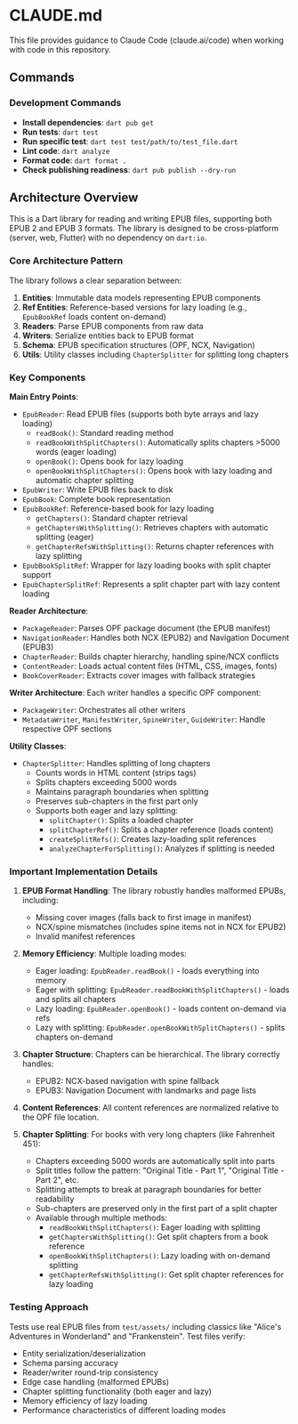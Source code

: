 # CLAUDE.md

This file provides guidance to Claude Code (claude.ai/code) when working with code in this repository.

## Commands

### Development Commands
- **Install dependencies**: `dart pub get`
- **Run tests**: `dart test`
- **Run specific test**: `dart test test/path/to/test_file.dart`
- **Lint code**: `dart analyze`
- **Format code**: `dart format .`
- **Check publishing readiness**: `dart pub publish --dry-run`

## Architecture Overview

This is a Dart library for reading and writing EPUB files, supporting both EPUB 2 and EPUB 3 formats. The library is designed to be cross-platform (server, web, Flutter) with no dependency on `dart:io`.

### Core Architecture Pattern

The library follows a clear separation between:
1. **Entities**: Immutable data models representing EPUB components
2. **Ref Entities**: Reference-based versions for lazy loading (e.g., `EpubBookRef` loads content on-demand)
3. **Readers**: Parse EPUB components from raw data
4. **Writers**: Serialize entities back to EPUB format
5. **Schema**: EPUB specification structures (OPF, NCX, Navigation)
6. **Utils**: Utility classes including `ChapterSplitter` for splitting long chapters

### Key Components

**Main Entry Points**:
- `EpubReader`: Read EPUB files (supports both byte arrays and lazy loading)
  - `readBook()`: Standard reading method
  - `readBookWithSplitChapters()`: Automatically splits chapters >5000 words (eager loading)
  - `openBook()`: Opens book for lazy loading
  - `openBookWithSplitChapters()`: Opens book with lazy loading and automatic chapter splitting
- `EpubWriter`: Write EPUB files back to disk
- `EpubBook`: Complete book representation
- `EpubBookRef`: Reference-based book for lazy loading
  - `getChapters()`: Standard chapter retrieval
  - `getChaptersWithSplitting()`: Retrieves chapters with automatic splitting (eager)
  - `getChapterRefsWithSplitting()`: Returns chapter references with lazy splitting
- `EpubBookSplitRef`: Wrapper for lazy loading books with split chapter support
- `EpubChapterSplitRef`: Represents a split chapter part with lazy content loading

**Reader Architecture**:
- `PackageReader`: Parses OPF package document (the EPUB manifest)
- `NavigationReader`: Handles both NCX (EPUB2) and Navigation Document (EPUB3)
- `ChapterReader`: Builds chapter hierarchy, handling spine/NCX conflicts
- `ContentReader`: Loads actual content files (HTML, CSS, images, fonts)
- `BookCoverReader`: Extracts cover images with fallback strategies

**Writer Architecture**:
Each writer handles a specific OPF component:
- `PackageWriter`: Orchestrates all other writers
- `MetadataWriter`, `ManifestWriter`, `SpineWriter`, `GuideWriter`: Handle respective OPF sections

**Utility Classes**:
- `ChapterSplitter`: Handles splitting of long chapters
  - Counts words in HTML content (strips tags)
  - Splits chapters exceeding 5000 words
  - Maintains paragraph boundaries when splitting
  - Preserves sub-chapters in the first part only
  - Supports both eager and lazy splitting:
    - `splitChapter()`: Splits a loaded chapter
    - `splitChapterRef()`: Splits a chapter reference (loads content)
    - `createSplitRefs()`: Creates lazy-loading split references
    - `analyzeChapterForSplitting()`: Analyzes if splitting is needed

### Important Implementation Details

1. **EPUB Format Handling**: The library robustly handles malformed EPUBs, including:
   - Missing cover images (falls back to first image in manifest)
   - NCX/spine mismatches (includes spine items not in NCX for EPUB2)
   - Invalid manifest references

2. **Memory Efficiency**: Multiple loading modes:
   - Eager loading: `EpubReader.readBook()` - loads everything into memory
   - Eager with splitting: `EpubReader.readBookWithSplitChapters()` - loads and splits all chapters
   - Lazy loading: `EpubReader.openBook()` - loads content on-demand via refs
   - Lazy with splitting: `EpubReader.openBookWithSplitChapters()` - splits chapters on-demand

3. **Chapter Structure**: Chapters can be hierarchical. The library correctly handles:
   - EPUB2: NCX-based navigation with spine fallback
   - EPUB3: Navigation Document with landmarks and page lists

4. **Content References**: All content references are normalized relative to the OPF file location.

5. **Chapter Splitting**: For books with very long chapters (like Fahrenheit 451):
   - Chapters exceeding 5000 words are automatically split into parts
   - Split titles follow the pattern: "Original Title - Part 1", "Original Title - Part 2", etc.
   - Splitting attempts to break at paragraph boundaries for better readability
   - Sub-chapters are preserved only in the first part of a split chapter
   - Available through multiple methods:
     - `readBookWithSplitChapters()`: Eager loading with splitting
     - `getChaptersWithSplitting()`: Get split chapters from a book reference
     - `openBookWithSplitChapters()`: Lazy loading with on-demand splitting
     - `getChapterRefsWithSplitting()`: Get split chapter references for lazy loading

### Testing Approach

Tests use real EPUB files from `test/assets/` including classics like "Alice's Adventures in Wonderland" and "Frankenstein". Test files verify:
- Entity serialization/deserialization
- Schema parsing accuracy
- Reader/writer round-trip consistency
- Edge case handling (malformed EPUBs)
- Chapter splitting functionality (both eager and lazy)
- Memory efficiency of lazy loading
- Performance characteristics of different loading modes